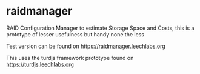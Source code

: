 # raidmanager
RAID Configuration Manager to estimate Storage Space and Costs, this is a prototype of lesser usefulness but handy none the less

Test version can be found on https://raidmanager.leechlabs.org

This uses the turdjs framework prototype found on https://turdjs.leechlabs.org
